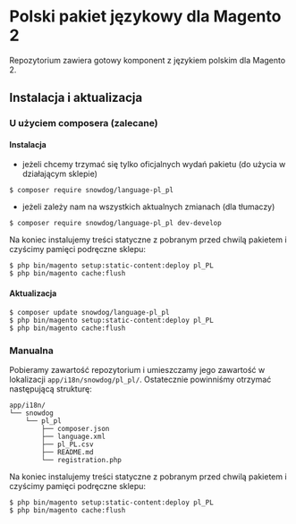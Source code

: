 Polski pakiet językowy dla Magento 2
==========
Repozytorium zawiera gotowy komponent z językiem polskim dla Magento 2.

## Instalacja i aktualizacja

### U użyciem composera (zalecane)

#### Instalacja

* jeżeli chcemy trzymać się tylko oficjalnych wydań pakietu (do użycia w działającym sklepie)
```
$ composer require snowdog/language-pl_pl
```
* jeżeli zależy nam na wszystkich aktualnych zmianach (dla tłumaczy)
```
$ composer require snowdog/language-pl_pl dev-develop
```

Na koniec instalujemy treści statyczne z pobranym przed chwilą pakietem i czyścimy pamięci podręczne sklepu:
```
$ php bin/magento setup:static-content:deploy pl_PL
$ php bin/magento cache:flush
```

#### Aktualizacja
```
$ composer update snowdog/language-pl_pl
$ php bin/magento setup:static-content:deploy pl_PL
$ php bin/magento cache:flush
```

### Manualna
Pobieramy zawartość repozytorium i umieszczamy jego zawartość w lokalizacji `app/i18n/snowdog/pl_pl/`.
Ostatecznie powinniśmy otrzymać następującą strukturę:
```
app/i18n/
└── snowdog
    └── pl_pl
        ├── composer.json
        ├── language.xml
        ├── pl_PL.csv
        ├── README.md
        └── registration.php
```

Na koniec instalujemy treści statyczne z pobranym przed chwilą pakietem i czyścimy pamięci podręczne sklepu:
```
$ php bin/magento setup:static-content:deploy pl_PL
$ php bin/magento cache:flush
```
